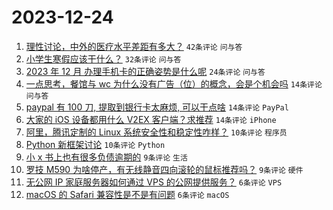 # 2023-12-24

1. [理性讨论，中外的医疗水平差距有多大？](https://www.v2ex.com/t/1002946) `42条评论` `问与答`
1. [小学生寒假应该干什么？](https://www.v2ex.com/t/1002971) `32条评论` `问与答`
1. [2023 年 12 月 办理手机卡的正确姿势是什么呢](https://www.v2ex.com/t/1002952) `24条评论` `问与答`
1. [一点思考，餐馆与 wc 为什么没有广告（位）的概念，会是个机会吗](https://www.v2ex.com/t/1002974) `14条评论` `问与答`
1. [paypal 有 100 刀, 提取到银行卡太麻烦, 可以干点啥](https://www.v2ex.com/t/1002970) `14条评论` `PayPal`
1. [大家的 iOS 设备都用什么 V2EX 客户端？求推荐](https://www.v2ex.com/t/1002963) `14条评论` `iPhone`
1. [阿里，腾讯定制的 Linux 系统安全性和稳定性咋样？](https://www.v2ex.com/t/1002953) `10条评论` `程序员`
1. [Python 新框架讨论](https://www.v2ex.com/t/1002948) `10条评论` `Python`
1. [小 x 书上也有很多负债逾期的](https://www.v2ex.com/t/1002975) `9条评论` `生活`
1. [罗技 M590 为啥停产，有无线静音四向滚轮的鼠标推荐吗？](https://www.v2ex.com/t/1002947) `9条评论` `硬件`
1. [无公网 IP 家庭服务器如何通过 VPS 的公网提供服务？](https://www.v2ex.com/t/1002968) `6条评论` `VPS`
1. [macOS 的 Safari 兼容性是不是有问题](https://www.v2ex.com/t/1002951) `6条评论` `macOS`
